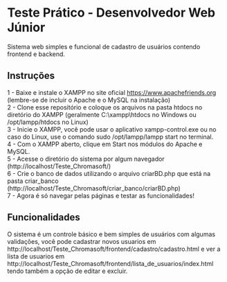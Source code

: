 # Teste Prático - Desenvolvedor Web Júnior
Sistema web simples e funcional de cadastro de usuários contendo frontend e backend.
## Instruções
1	- Baixe e instale o XAMPP no site oficial https://www.apachefriends.org (lembre-se de incluir o Apache e o MySQL na instalação)
<br/>2 - Clone esse repositório e coloque os arquivos na pasta htdocs no diretório do XAMPP (geralmente C:\xampp\htdocs no Windows ou /opt/lampp/htdocs no Linux)
<br/>3 - Inicie o XAMPP, você pode usar o aplicativo xampp-control.exe ou no caso do Linux, use o comando sudo /opt/lampp/lampp start no terminal.
<br/>4 - Com o XAMPP aberto, clique em Start nos módulos do Apache e MySQL.
<br/>5 - Acesse o diretório do sistema por algum navegador (http://localhost/Teste_Chromasoft/)
<br/>6 - Crie o banco de dados utilizando o arquivo criarBD.php que está na pasta criar_banco (http://localhost/Teste_Chromasoft/criar_banco/criarBD.php)
<br/>7 - Agora é só navegar pelas páginas e testar as funcionalidades!
## Funcionalidades
O sistema é um controle básico e bem simples de usuários com algumas validações, você pode cadastrar novos usuarios em http://localhost/Teste_Chromasoft/frontend/cadastro/cadastro.html e ver a lista de usuarios em http://localhost/Teste_Chromasoft/frontend/lista_de_usuarios/index.html tendo também a opção de editar e excluir.
